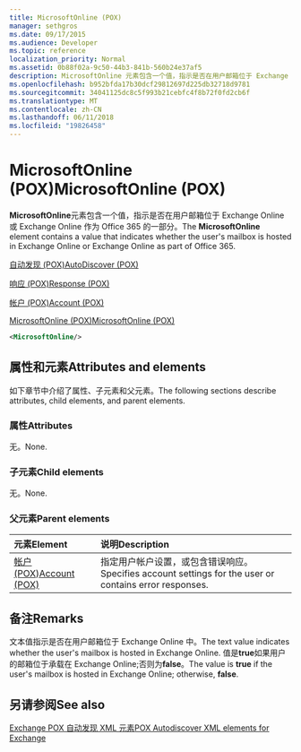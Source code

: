 ```yaml
---
title: MicrosoftOnline (POX)
manager: sethgros
ms.date: 09/17/2015
ms.audience: Developer
ms.topic: reference
localization_priority: Normal
ms.assetid: 0b88f02a-9c50-44b3-841b-560b24e37af5
description: MicrosoftOnline 元素包含一个值，指示是否在用户邮箱位于 Exchange Online 或 Exchange Online 作为 Office 365 的一部分。
ms.openlocfilehash: b952bfda17b30dcf29812697d225db32718d9781
ms.sourcegitcommit: 34041125dc8c5f993b21cebfc4f8b72f0fd2cb6f
ms.translationtype: MT
ms.contentlocale: zh-CN
ms.lasthandoff: 06/11/2018
ms.locfileid: "19826458"
---
```

# <a name="microsoftonline-pox"></a><span data-ttu-id="4a32c-103">MicrosoftOnline (POX)</span><span class="sxs-lookup"><span data-stu-id="4a32c-103">MicrosoftOnline (POX)</span></span>

<span data-ttu-id="4a32c-104">**MicrosoftOnline**元素包含一个值，指示是否在用户邮箱位于 Exchange Online 或 Exchange Online 作为 Office 365 的一部分。</span><span class="sxs-lookup"><span data-stu-id="4a32c-104">The **MicrosoftOnline** element contains a value that indicates whether the user's mailbox is hosted in Exchange Online or Exchange Online as part of Office 365.</span></span> 
  
[<span data-ttu-id="4a32c-105">自动发现 (POX)</span><span class="sxs-lookup"><span data-stu-id="4a32c-105">AutoDiscover (POX)</span></span>](autodiscover-pox.md)
  
[<span data-ttu-id="4a32c-106">响应 (POX)</span><span class="sxs-lookup"><span data-stu-id="4a32c-106">Response (POX)</span></span>](response-pox.md)
  
[<span data-ttu-id="4a32c-107">帐户 (POX)</span><span class="sxs-lookup"><span data-stu-id="4a32c-107">Account (POX)</span></span>](account-pox.md)
  
[<span data-ttu-id="4a32c-108">MicrosoftOnline (POX)</span><span class="sxs-lookup"><span data-stu-id="4a32c-108">MicrosoftOnline (POX)</span></span>](microsoftonline-pox.md)
  
```XML
<MicrosoftOnline/>
```

## <a name="attributes-and-elements"></a><span data-ttu-id="4a32c-109">属性和元素</span><span class="sxs-lookup"><span data-stu-id="4a32c-109">Attributes and elements</span></span>

<span data-ttu-id="4a32c-110">如下章节中介绍了属性、子元素和父元素。</span><span class="sxs-lookup"><span data-stu-id="4a32c-110">The following sections describe attributes, child elements, and parent elements.</span></span>
  
### <a name="attributes"></a><span data-ttu-id="4a32c-111">属性</span><span class="sxs-lookup"><span data-stu-id="4a32c-111">Attributes</span></span>

<span data-ttu-id="4a32c-112">无。</span><span class="sxs-lookup"><span data-stu-id="4a32c-112">None.</span></span>
  
### <a name="child-elements"></a><span data-ttu-id="4a32c-113">子元素</span><span class="sxs-lookup"><span data-stu-id="4a32c-113">Child elements</span></span>

<span data-ttu-id="4a32c-114">无。</span><span class="sxs-lookup"><span data-stu-id="4a32c-114">None.</span></span>
  
### <a name="parent-elements"></a><span data-ttu-id="4a32c-115">父元素</span><span class="sxs-lookup"><span data-stu-id="4a32c-115">Parent elements</span></span>

|<span data-ttu-id="4a32c-116">**元素**</span><span class="sxs-lookup"><span data-stu-id="4a32c-116">**Element**</span></span>|<span data-ttu-id="4a32c-117">**说明**</span><span class="sxs-lookup"><span data-stu-id="4a32c-117">**Description**</span></span>|
|:-----|:-----|
|[<span data-ttu-id="4a32c-118">帐户 (POX)</span><span class="sxs-lookup"><span data-stu-id="4a32c-118">Account (POX)</span></span>](account-pox.md) <br/> |<span data-ttu-id="4a32c-119">指定用户帐户设置，或包含错误响应。</span><span class="sxs-lookup"><span data-stu-id="4a32c-119">Specifies account settings for the user or contains error responses.</span></span>  <br/> |
   
## <a name="remarks"></a><span data-ttu-id="4a32c-120">备注</span><span class="sxs-lookup"><span data-stu-id="4a32c-120">Remarks</span></span>

<span data-ttu-id="4a32c-121">文本值指示是否在用户邮箱位于 Exchange Online 中。</span><span class="sxs-lookup"><span data-stu-id="4a32c-121">The text value indicates whether the user's mailbox is hosted in Exchange Online.</span></span> <span data-ttu-id="4a32c-122">值是**true**如果用户的邮箱位于承载在 Exchange Online;否则为**false**。</span><span class="sxs-lookup"><span data-stu-id="4a32c-122">The value is **true** if the user's mailbox is hosted in Exchange Online; otherwise, **false**.</span></span>
  
## <a name="see-also"></a><span data-ttu-id="4a32c-123">另请参阅</span><span class="sxs-lookup"><span data-stu-id="4a32c-123">See also</span></span>



[<span data-ttu-id="4a32c-124">Exchange POX 自动发现 XML 元素</span><span class="sxs-lookup"><span data-stu-id="4a32c-124">POX Autodiscover XML elements for Exchange</span></span>](pox-autodiscover-xml-elements-for-exchange.md)


